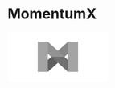 MomentumX 
===
<img src="https://github.com/captivationsoftware/MomentumX/blob/master/Logo.png?raw=true" title="MomentumX Logo" style="height: 100px; width: auto;" />